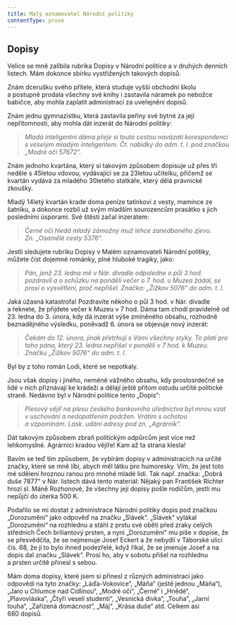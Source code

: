 ```yaml
---
title: Malý oznamovatel Národní politiky
contentType: prose
---
```


<section>

## Dopisy

Velice se mně zalíbila rubrika Dopisy v Národní politice a v druhých denních listech. Mám dokonce sbírku vystřižených takových dopisů.

Znám dcerušku svého přítele, která studuje vyšší obchodní školu a postupně prodala všechny své knihy i zastavila náramek po nebožce babičce, aby mohla zaplatit administraci za uveřejnění dopisů.

Znám jednu gymnazistku, která zastavila peřiny své bytné za její nepřítomnosti, aby mohla dát inzerát do Národní politiky:

</section>

<section>

> _Mladá inteligentní dáma přeje si touto cestou navázati kores­pondenci s veselým mladým inteligentem. Čt. nabídky do adm. t. l. pod značkou „Modré oči 57672“._

</section>

<section>

Znám jednoho kvartána, který si takovým způsobem dopisuje už přes tři neděle s 45letou vdovou, vydávající se za 23letou učitelku, přičemž se kvartán vydává za mladého 30letého statkáře, který dělá právnické zkoušky.

Mladý 14letý kvartán krade doma peníze tatínkovi z vesty, mamince ze šatníku, a dokonce rozbil už svým mladším sourozencům prasátko s jich posledními úsporami. Své štěstí začal inzerátem:

</section>

<section>

> _Černé oči hledá mladý zámožný muž lehce zanedbaného zjevu. Zn. „Osamělé cesty 5376“._

</section>

<section>

Jestli sledujete rubriku Dopisy v Malém oznamovateli Národní politiky, můžete číst dojemné románky, plné hluboké tragiky, jako:

</section>

<section>

> _Pán, jenž 23. ledna mě v Nár. divadle odpoledne o půl 3 hod. pozdravil a o schůzku na pondělí večer o 7. hod. u Muzea žádal, se prosí o vysvětlení, proč nepřišel. Značka: „Žižkov 5076“ do adm. t. l._

</section>

<section>

Jaká úžasná katastrofa! Pozdravíte někoho o půl 3 hod. v Nár. divadle a řeknete, že přijdete večer k Muzeu v 7 hod. Dáma tam chodí pravidelně od 23. ledna do 3. února, kdy dá inzerát výše zmíněného obsahu, rozhodně beznadějného výsledku, poněvadž 6. února se objevuje nový inzerát:

</section>

<section>

> _Čekám do 12. února, jinak přetrhuji s Vámi všechny styky. To platí pro toho pána, který 23. ledna nepřišel v pondělí v 7 hod. k Muzeu. Značku „Žižkov 5076“ do adm. t. l._

</section>

<section>

Byl by z toho román Lodi, které se nepotkaly.

Jsou však dopisy i jiného, neméně vážného obsahu, kdy prostosrdečně se lidé v nich přiznávají ke krádeži a dělají ještě přitom ostudu určité politické straně. Nedávno byl v Národní politice tento „Dopis“:

</section>

<section>

> _Plesový vějíř na plesu českého bankovního úřednictva byl mnou vzat v uschování a nedopatřením podržen. Vrátím s ochotou a vzpomínám. Lask. udání adresy pod zn. „Agrárník“._

</section>

<section>

Dát takovým způsobem zbraň politickým odpůrcům jest více než lehkomyslné. Agrárníci kradou vějíře! Kam až ta strana klesla!

Bavím se teď tím způsobem, že vybírám dopisy v administracích na určité značky, které se mně líbí, abych měl látku pro humoresky. Vím, že jest toto mé sdělení hroznou ranou pro mnohé mladé lidi. Tak např. značka: „Dobrá duše 7877“ v Nár. listech dává tento materiál: Nějaký pan František Richter hrozí sl. Máně Rozhonové, že všechny její dopisy pošle rodičům, jestli mu nepůjčí do úterka 500 K.

Podařilo se mi dostat z administrace Národní politiky dopis pod značkou „Dorozumění“ jako odpověď na značku „Slávek“. „Slávek“ vylákal „Dorozumění“ na rozhlednu a stáhl z prstu své oběti před zraky celých středních Čech briliantový prsten, a nyní „Dorozumění“ mu píše v dopise, že se přesvědčila, že se nejmenuje Josef Eckert a že nebydlí v Táborské ulici čís. 68, že jí to bylo ihned podezřelé, když říkal, že se jmenuje Josef a na dopis dal značku „Slávek“. Prosí ho, aby v sobotu přišel na rozhlednu a prsten určitě přinesl s sebou.

Mám doma dopisy, které jsem si přinesl z různých administrací jako odpovědi na tyto značky: „Láďa-Vokovice“, „Máňa“ (ještě jednou „Máňa“), „Jaro u Chlumce nad Cidlinou“, „Modré oči“, „Černé“ i „Hnědé“, „Plavovláska“, „Čtyři veselí studenti“, „Vesnická dívka“, „Touha“, „Jarní touha“, „Zařízená domácnost“, „Máj“, „Krása duše“ atd. Celkem asi 680 dopisů.

</section>
